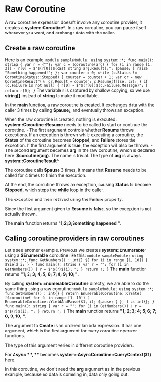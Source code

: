 # Raw Coroutine

A raw coroutine expression doesn't involve any coroutine provider, it creates a **system::Coroutine^**. In a raw coroutine, you can pause itself whenever you want, and exchange data with the caller.

## Create a raw coroutine

Here is an example: ``` module sampleModule; using system::*; func main(): string { var r = {""}; var c = $coroutine(arg) { for (i in range [1, 3]) { r[0] = $"$(r[0])$(cast string arg.Result);"; $pause; } raise "Something happened!"; }; var counter = 0; while (c.Status != CoroutineStatus::Stopped) { counter = counter + 1; var cr = new CoroutineResult^(); cr.Result = counter; c.Resume(false, cr); } if (c.Failure is not null) { r[0] = $"$(r[0])$(c.Failure.Message)"; } return r[0]; } ``` The variable **r** is captured by shallow copying, so we use **string[]** instead of **string** to make it modifiable.

In the **main** function, a raw coroutine is created. It exchanges data with the caller 3 times by calling **$pause;**, and eventually throws an exception.

When the raw coroutine is created, nothing is executed. **system::Coroutine::Resume** needs to be called to start or continue the coroutine. - The first argument controls whether **Resume** throws exceptions. If an exception is thrown while executing a coroutine, the **Status** of the coroutine becomes **Stopped**, and **Failure** stores the exception. If the first argument is **true**, the exception will also be thrown. - The second argument becomes **arg** in the raw coroutine, which is declared here: **$coroutine(arg)**. The name is trivial. The type of **arg** is always **system::CoroutineResult^**.

The coroutine calls **$pause** 3 times, it means that **Resume** needs to be called for 4 times to finish the execution.

At the end, the coroutine throws an exception, causing **Status** to become **Stopped**, which stops the **while** loop in the caller.

The exception and then retrived using the **Failure** property.

Since the first argument given to **Resume** is **false**, so the exception is not actually thrown.

The **main** function returns **"1;2;3;Something happened!"**.

## Calling coroutine providers in raw coroutines

Let's see another example. Previous we creates **system::Enumerable^** using a **$Enumerable** coroutine like this: ``` module sampleModule; using system::*; func GetNumbers() : int{} ${ for (i in range [1, 10]) { $Yield i; } } func main(): string { var r = ""; for (i in GetNumbers()) { r = $"$(r)$(i); "; } return r; } ``` The **main** function returns **"1; 2; 3; 4; 5; 6; 7; 8; 9; 10; "**.

By calling **system::EnumerableCoroutine** directly, we are able to do the same thing using a raw coroutine: ``` module sampleModule; using system::*; func GetNumbers() : int{} { return EnumerableCoroutine::Create( [$coroutine{ for (i in range [1, 10]) { EnumerableCoroutine::YieldAndPause($1, i); $pause; } }] ) as int{}; } func main(): string { var r = ""; for (i in GetNumbers()) { r = $"$(r)$(i); "; } return r; } ``` The **main** function returns **"1; 2; 3; 4; 5; 6; 7; 8; 9; 10; "**.

The argument to **Create** is an ordered lambda expression. It has one argument, which is the first argument for every coroutine operator functions.

The type of this argument veries in different coroutine providers.

For **$Async**, **$** becomes **system::AsyncCoroutine::QueryContext($1)** here.

In this coroutine, we don't need the **arg** argument as in the previous example, because no data is comming in, data only going out.

